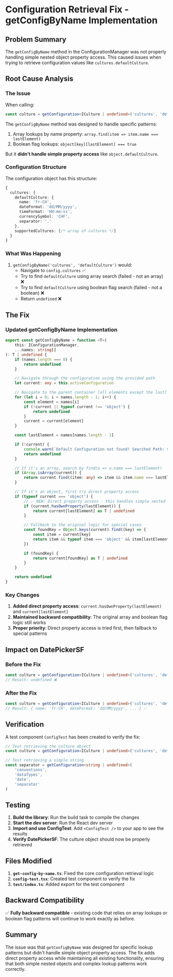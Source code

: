 # Configuration Retrieval Fix - getConfigByName Implementation

## Problem Summary

The `getConfigByName` method in the ConfigurationManager was not properly handling simple nested object property access. This caused issues when trying to retrieve configuration values like `cultures.defaultCulture`.

## Root Cause Analysis

### The Issue

When calling:

```typescript
const culture = getConfiguration<ICulture | undefined>('cultures', 'defaultCulture')
```

The `getConfigByName` method was designed to handle specific patterns:

1. Array lookups by name property: `array.find(item => item.name === lastElement)`
2. Boolean flag lookups: `object[key][lastElement] === true`

But it **didn't handle simple property access** like `object.defaultCulture`.

### Configuration Structure

The configuration object has this structure:

```typescript
{
  cultures: {
    defaultCulture: {
      name: 'fr-CH',
      dateFormat: 'dd/MM/yyyy',
      timeFormat: 'HH:mm:ss',
      currencySymbol: 'CHF',
      separator: '.'
    },
    supportedCultures: [/* array of cultures */]
  }
}
```

### What Was Happening

1. `getConfigByName('cultures', 'defaultCulture')` would:
    - Navigate to `config.cultures` ✅
    - Try to find `defaultCulture` using array search (failed - not an array) ❌
    - Try to find `defaultCulture` using boolean flag search (failed - not a boolean) ❌
    - Return `undefined` ❌

## The Fix

### Updated getConfigByName Implementation

```typescript
export const getConfigByName = function <T>(
    this: IConfigurationManager,
    ...names: string[]
): T | undefined {
    if (names.length === 0) {
        return undefined
    }

    // Navigate through the configuration using the provided path
    let current: any = this.activeConfiguration

    // Navigate to the parent container (all elements except the last)
    for (let i = 0; i < names.length - 1; i++) {
        const element = names[i]
        if (!current || typeof current !== 'object') {
            return undefined
        }
        current = current[element]
    }

    const lastElement = names[names.length - 1]

    if (!current) {
        console.warn(`Default Configuration not found! Searched Path: ${names.join('.')}`)
        return undefined
    }

    // If it's an array, search by find(o => o.name === lastElement)
    if (Array.isArray(current)) {
        return current.find((item: any) => item && item.name === lastElement) as T | undefined
    }

    // If it's an object, first try direct property access
    if (typeof current === 'object') {
        // ✅ NEW: Direct property access - this handles simple nested objects
        if (current.hasOwnProperty(lastElement)) {
            return current[lastElement] as T | undefined
        }

        // Fallback to the original logic for special cases
        const foundKey = Object.keys(current).find((key) => {
            const item = current[key]
            return item && typeof item === 'object' && item[lastElement] === true
        })

        if (foundKey) {
            return current[foundKey] as T | undefined
        }
    }

    return undefined
}
```

### Key Changes

1. **Added direct property access**: `current.hasOwnProperty(lastElement)` and `current[lastElement]`
2. **Maintained backward compatibility**: The original array and boolean flag logic still works
3. **Proper priority**: Direct property access is tried first, then fallback to special patterns

## Impact on DatePickerSF

### Before the Fix

```typescript
const culture = getConfiguration<ICulture | undefined>('cultures', 'defaultCulture')
// Result: undefined ❌
```

### After the Fix

```typescript
const culture = getConfiguration<ICulture | undefined>('cultures', 'defaultCulture')
// Result: { name: 'fr-CH', dateFormat: 'dd/MM/yyyy', ... } ✅
```

## Verification

A test component `ConfigTest` has been created to verify the fix:

```typescript
// Test retrieving the culture object
const culture = getConfiguration<ICulture | undefined>('cultures', 'defaultCulture')

// Test retrieving a simple string
const separator = getConfiguration<string | undefined>(
    'conventions',
    'dataTypes',
    'date',
    'separator'
)
```

## Testing

1. **Build the library**: Run the build task to compile the changes
2. **Start the dev server**: Run the React dev server
3. **Import and use ConfigTest**: Add `<ConfigTest />` to your app to see the results
4. **Verify DatePickerSF**: The culture object should now be properly retrieved

## Files Modified

1. **`get-config-by-name.ts`**: Fixed the core configuration retrieval logic
2. **`config-test.tsx`**: Created test component to verify the fix
3. **`test/index.ts`**: Added export for the test component

## Backward Compatibility

✅ **Fully backward compatible** - existing code that relies on array lookups or boolean flag patterns will continue to work exactly as before.

## Summary

The issue was that `getConfigByName` was designed for specific lookup patterns but didn't handle simple object property access. The fix adds direct property access while maintaining all existing functionality, ensuring that both simple nested objects and complex lookup patterns work correctly.
